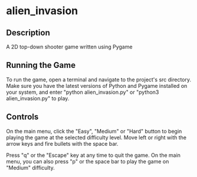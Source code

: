 # alien_invasion
  
## Description
A 2D top-down shooter game written using Pygame  
  
## Running the Game
To run the game, open a terminal and navigate to the project's src directory. Make sure you have the latest versions of Python and Pygame installed on your system, and enter "python alien_invasion.py" or "python3 alien_invasion.py" to play.  
  
## Controls
On the main menu, click the "Easy", "Medium" or "Hard" button to begin playing the game at the selected difficulty level. Move left or right with the arrow keys and fire bullets with the space bar.  
  
Press "q" or the "Escape" key at any time to quit the game. On the main menu, you can also press "p" or the space bar to play the game on "Medium" difficulty.